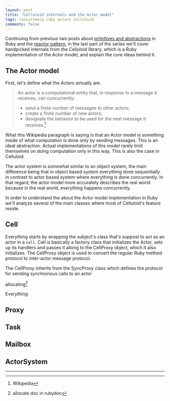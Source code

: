 ```yaml
---
layout: post
title: "Celluloid internals and the Actor model"
tags: concurrency ruby actors celluloid
comments: false
---
```


Continuing from previous two posts about [primitives and abstractions](link) in Ruby and the [reactor pattern](link), in the last part of the series we'll cover handpicked internals from the Celluloid library, which is a Ruby implementation of the Actor model, and explain the core ideas behind it.

## The Actor model

First, let's define what the *Actors* actually are.

> An actor is a computational entity that, in response to a message it receives, can concurrently:
> 
> * send a finite number of messages to other actors;
> * create a finite number of new actors;
> * designate the behavior to be used for the next message it receives.[^1]

What this Wikipedia paragraph is saying is that an Actor model is something inside of what computation is done only by sending messages. This is an ideal abstraction. Actual implementations of this model rarely limit themselves on doing computation only in this way. This is also the case in Celluloid.

The actor system is somewhat similar to an object system, the main difference being that in object based system everything done sequentially in contrast to actor based system where everything is done concurrently. In that regard, the actor model more accurately describes the real world because in the real world, everything happens concurrently.

In order to understand the about the Actor model implementation in Ruby we'll analyze several of the main classes where most of Celluloid's feature reside.

## Cell

Everything starts by wrapping the subject's class that's suppost to act as an actor in a `Cell`. Cell is basically a factory class that initializes the Actor, sets up its handlers and passes it allong to the CellProxy object, which it also initializes. The CellProxy object is used to convert the regular Ruby method protocol to inter-actor message protocol.

The CellProxy inherits from the SyncProxy class which defines the protocol for sending synchronous calls to an actor

allocating[^2]

Everything 

## Proxy

## Task

## Mailbox

## ActorSystem

---
[^1]: Wikipedia
[^2]: allocate doc in rubydoc
